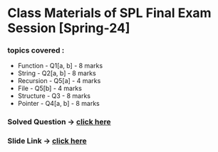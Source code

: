 # Class Materials of SPL Final Exam Session [Spring-24]

### topics covered :
* Function        - Q1[a, b]        - 8 marks
* String          - Q2[a, b]        - 8 marks
* Recursion       - Q5[a]           - 4 marks
* File            - Q5[b]           - 4 marks
* Structure       - Q3              - 8 marks
* Pointer         - Q4[a, b]        - 8 marks

### Solved Question -> [click here](https://github.com/FatinShadab/BSCSEUIU/tree/main/SPL(FALL2022)/SPL-FINAL-QSS/question)
### Slide Link -> [click here](https://docs.google.com/presentation/d/1d4g-dArl_rYZmKYXNPcZxbCos6Fhk2CuoxRD-9G2eRg/edit?usp=sharing)